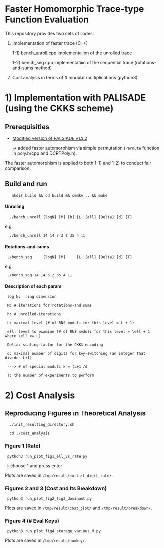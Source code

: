 # Faster Homomorphic Trace-type Function Evaluation

This repository provides two sets of codes: 

  1) Implementation of faster trace (C++)

	   1-1) bench_unroll.cpp  implementation of the unrolled trace

	   1-2) bench_seq.cpp  implementation of the sequential trace (rotations-and-sums method)

  2) Cost analysis in terms of # modular multiplications (python3)

# 1) Implementation with PALISADE (using the CKKS scheme)

## Prerequisities

  - [Modified version of PALSIADE v1.9.2](https://fs.yama.info.waseda.ac.jp/yuishi/modified_palisadev1.9.2) 

    -> added faster automorphism via simple permutation (`Permute` function in poly.h/cpp and DCRTPoly.h). 
		
The faster automorphism is applied to both 1-1) and 1-2) to conduct fair comparison.

## Build and run

```
   mkdir build && cd build && cmake .. && make
```

#### Unrolling

      ./bench_unroll [logN] [M] [h] [L] [ell] [Delta] [d] [T]

e.g.

      ./bench_unroll 14 14 7 3 2 35 4 11

#### Rotations-and-sums

     ./bench_seq     [logN] [M]     [L] [ell] [Delta] [d] [T]

e.g.

     ./bench_seq 14 14 3 2 35 4 11

#### Description of each param

	 log N:  ring dimension

	 M: # iterations for rotations-and-sums

	 h: # unrolled-iterations

	 L: maximal level (# of RNS moduli for this level = L + 1)

	 ell: level to examine (# of RNS moduli for this level = \ell + 1 where \ell <= L)

	 Delta: scaling factor for the CKKS encoding

	 d: maximal number of digits for key-switching (an integer that divides L+1)
	 
	 ---> # of special moduli k = (L+1)/d

	 T: the number of experiments to perform 
	

# 2) Cost Analysis 

## Reproducing Figures in Theoretical Analysis

      ./init_resulting_directory.sh

      cd ./cost_analysis
  

### Figure 1 (Rate)

     python3 run_plot_fig1_ell_vs_rate.py

 -> choose 1 and press enter

 Plots are saved in `/tmp/result/no_last_digit_rate/`.


### Figures 2 and 3 (Cost and Its Breakdown)

     python3 run_plot_fig2_fig3_dominant.py

 Plots are saved in `/tmp/result/cost_plot/` and `/tmp/result/breakdown/`.

### Figure 4 (# Eval Keys)

     python3 run_plot_fig4_storage_various_M.py

 Plots are saved in `/tmp/result/numkey/`.
